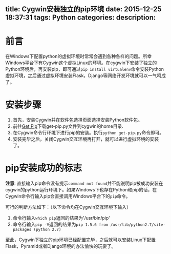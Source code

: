 title: Cygwin安装独立的pip环境
date: 2015-12-25 18:37:31
tags: Python
categories:
description:
---
# 前言
在Windows下配置python的虚拟环境时常常会遇到各种各样的问题。所幸Windows平台下有Cygwin这个虚拟Linux的环境。在cygwin下安装了独立的Python环境后，再安装pip，即可通过`pip install virtualenv`命令安装Python虚拟环境，之后通过虚拟环境安装Flask，Django等网络开发环境就可以一气呵成了。
# 安装步骤
1. 首先，安装Cygwin并在软件包选择页面选择安装Python软件包。
2. 前往[Get Pip](https://pip.pypa.io/en/latest/installing.html)下载get-pip.py文件到cygwin的home目录.
3. 在Cygwin命令行环境下进行pip的安装。执行`python get-pip.py`命令即可。
4. 安装完毕之后，关闭Cygwin交互环境再打开，就可以进行虚拟环境的安装了。
# pip安装成功的标志
**注意**: 直接输入pip命令没有提示`command not found`并不能说明pip被成功安装在cygwin的python运行环境下。如果Windows下也存在Python和pip的话，在Cygwin命令行输入pip会直接调用Windows平台下的`pip`命令。

可行的判断方法如下：（以下命令均在Cygwin交互环境下输入）
1. 命令行输入`which pip`返回的结果为'/usr/bin/pip'
2. 命令行输入`pip -V`返回的结果为`pip 1.5.6 from /usr/lib/python2.7/site-packages (python 2.7)`

至此，Cygwin下独立的pip环境已经配置完毕，之后就可以安装Linux下配置Flask，Pyramid或者Django环境的办法愉快的玩耍了。
